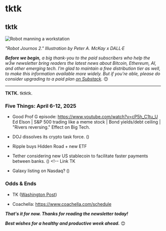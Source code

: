 # tktk
## tktk

![Robot manning a workstation](https://w3w.news/img/illos/robot-journos-2-cropped.jpg)

*"Robot Journos 2." Illustration by Peter A. McKay x DALL·E*

*<strong>Before we begin,</strong> a big thank-you to the paid subscribers who help the w3w newsletter bring readers the latest news about Bitcoin, Ethereum, AI, and other emerging tech. I'm glad to maintain a free distribution tier as well, to make this information available more widely. But if you're able, please do consider upgrading to a paid plan [on Substack](https://w3wnews.substack.com/subscribe).* 😊

<hr>

**TKTK.** tktktk.

### Five Things: April 6-12, 2025

<!-- Riff on the week's insane markets/tariffs... -->

- Good Prof G episode: https://www.youtube.com/watch?v=cP5h_C1tu_U Ed Elson | S&P 500 trading like a meme stock | Bond yields/debt ceiling | "Rivers reversing." Effect on Big Tech.

- DOJ dissolves its crypto task force. ([]())

- Ripple buys Hidden Road + new ETF

- Tether considering new US stablecoin to facilitate faster payments between banks. ([]()) <!-- Link TK

- Galaxy listing on Nasdaq? ([]())

<!--

Other candidates...

- Bosa video on AI distillation for CNBC.
- House committee hearing wednesday on innovation and digital assets.
- Argentina probing Libra.

-->


### Odds & Ends

- TK ([Washington Post](https://www.washingtonpost.com/climate-solutions/2025/04/09/seaweed-problem-caribbean-electricity/))

- Coachella: https://www.coachella.com/schedule

_**That's it for now. Thanks for reading the newsletter today!**_

<!-- Other boilerplate needs reworking...

_**About me: I'm a New York-based consultant and writer with more than seven years' experience in web3. This newsletter grew out of the early stages of that journey, as I thought it might be useful to share what I was rapidly learning about blockchain tech and decentralization at the time with other people doing the same.**_

_**During the COVID pandemic, I served as Head of Content for the censorship-resistant platform Blogchain. I have also done contract work for the World Economic Forum, the Telos Foundation, Dispatch Labs, and Vice News. Previously, I spent over a decade as an award-winning markets reporter at the Wall Street Journal.**_

_**If you need to reach me directly for any reason, please email peter[at]w3w[dot]media.**_

-->

_**Best wishes for a healthy and productive week ahead.**_ 😊
